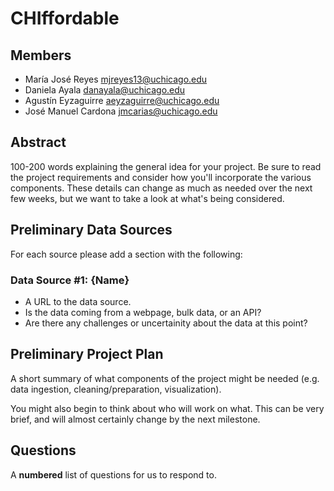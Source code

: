 # CHIffordable

## Members

- María José Reyes  <mjreyes13@uchicago.edu>
- Daniela Ayala <danayala@uchicago.edu>
- Agustín Eyzaguirre <aeyzaguirre@uchicago.edu>
- José Manuel Cardona <jmcarias@uchicago.edu>

## Abstract

100-200 words explaining the general idea for your project.  Be sure to read the project requirements and consider how you'll incorporate the various components.  These details can change as much as needed over the next few weeks, but we want to take a look at what's being considered.

## Preliminary Data Sources

For each source please add a section with the following:

### Data Source #1: {Name}

- A URL to the data source.
- Is the data coming from a webpage, bulk data, or an API?
- Are there any challenges or uncertainity about the data at this point?

## Preliminary Project Plan

A short summary of what components of the project might be needed (e.g. data ingestion, cleaning/preparation, visualization).

You might also begin to think about who will work on what.
This can be very brief, and will almost certainly change by the next milestone.

## Questions

A **numbered** list of questions for us to respond to.
